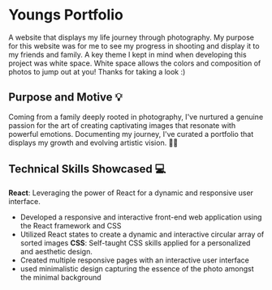 # Youngs Portfolio

A website that displays my life journey through photography. My purpose for this website was for me to see my progress in shooting and display it to my friends and family. A key theme I kept in mind when developing this project was white space. White space allows the colors and composition of photos to jump out at you! Thanks for taking a look :)

## Purpose and Motive 💡
Coming from a family deeply rooted in photography, I've nurtured a genuine passion for the art of creating captivating images that resonate with powerful emotions. Documenting my journey, I've curated a portfolio that displays my growth and evolving artistic vision. 📸✨

## Technical Skills Showcased 💻

**React**: Leveraging the power of React for a dynamic and responsive user interface.
- Developed a responsive and interactive front-end web application using the React framework and CSS
-  Utilized React states to create a dynamic and interactive circular array of sorted images
**CSS**: Self-taught CSS skills applied for a personalized and aesthetic design.
- Created multiple responsive pages with an interactive user interface
- used minimalistic design capturing the essence of the photo amongst the minimal background
  
